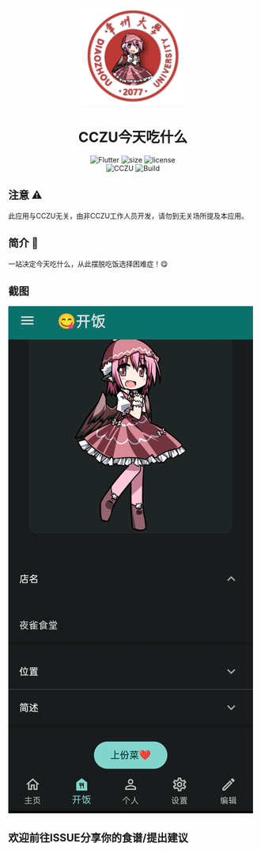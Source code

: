 <div align=center>
  <img width=200 src="resource\images\appicon.png"/>
  <h1 align="center">CCZU今天吃什么</h1>
</div>

<div align=center>
  <img src="https://img.shields.io/badge/Flutter-3+-blue" alt="Flutter">
  <img src="https://img.shields.io/github/languages/code-size/H2Sxxa/EatInCCZU" alt="size">
  <img src="https://img.shields.io/github/license/H2Sxxa/EatInCCZU" alt="license">
</div>
<div align=center>
  <img src="https://img.shields.io/badge/CCZU-UNOFFICAL-red" alt="CCZU">
  <img src="https://img.shields.io/github/actions/workflow/status/H2Sxxa/EatInCCZU/APK-Build.yml" alt="Build">
</div>

## 注意 ⚠

此应用与CCZU无关，由非CCZU工作人员开发，请勿到无关场所提及本应用。

## 简介 📄

一站决定今天吃什么，从此摆脱吃饭选择困难症！😋

## 截图

![](doc\snap_0.jpg)

## 欢迎前往ISSUE分享你的食谱/提出建议

